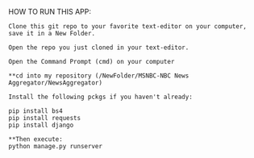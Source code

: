 HOW TO RUN THIS APP:

    Clone this git repo to your favorite text-editor on your computer, save it in a New Folder. 
    
    Open the repo you just cloned in your text-editor.

    Open the Command Prompt (cmd) on your computer

    **cd into my repository (/NewFolder/MSNBC-NBC News Aggregator/NewsAggregator)

    Install the following pckgs if you haven't already:

    pip install bs4
    pip install requests
    pip install django

    **Then execute:
    python manage.py runserver
